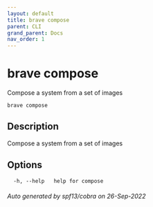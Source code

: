 ```yaml
---
layout: default
title: brave compose
parent: CLI
grand_parent: Docs
nav_order: 1
---
```


# brave compose

Compose a system from a set of images

```
brave compose
```

## Description

Compose a system from a set of images

## Options

```
  -h, --help   help for compose
```

###### Auto generated by spf13/cobra on 26-Sep-2022
